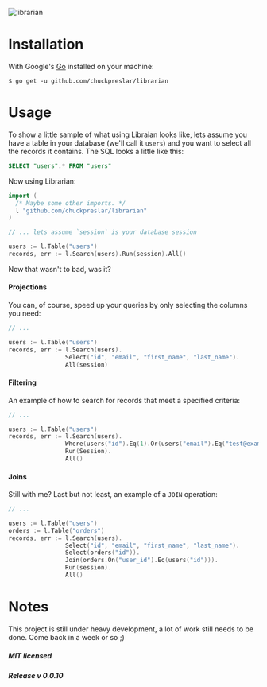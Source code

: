 ![librarian](http://i.imgur.com/lvQmuIY.png)

Installation
============

With Google's [Go](http://www.golang.org) installed on your machine:

    $ go get -u github.com/chuckpreslar/librarian

Usage
=====

To show a little sample of what using Libraian looks like, lets assume you have a table in your database (we'll call it `users`) and you want to select all the records it contains.  The SQL looks a little like this:

```sql
SELECT "users".* FROM "users"
```

Now using Librarian:

```go
import (
  /* Maybe some other imports. */
  l "github.com/chuckpreslar/librarian"
)

// ... lets assume `session` is your database session

users := l.Table("users")
records, err := l.Search(users).Run(session).All()
```

Now that wasn't to bad, was it?

#### Projections

You can, of course, speed up your queries by only selecting the columns you need:

```go
// ...

users := l.Table("users")
records, err := l.Search(users).
                Select("id", "email", "first_name", "last_name").
                All(session)
```

#### Filtering

An example of how to search for records that meet a specified criteria:

```go
// ...

users := l.Table("users")
records, err := l.Search(users).
                Where(users("id").Eq(1).Or(users("email").Eq("test@example.com"))).
                Run(Session).
                All()
```

#### Joins

Still with me?  Last but not least, an example of a `JOIN` operation:

```go
// ...

users := l.Table("users")
orders := l.Table("orders")
records, err := l.Search(users).
                Select("id", "email", "first_name", "last_name").
                Select(orders("id")).
                Join(orders.On("user_id").Eq(users("id"))).
                Run(session).
                All()
```

Notes
=====

This project is still under heavy development, a lot of work still needs to be done.  Come back in a week or so ;)

##### MIT licensed
##### Release v 0.0.10
